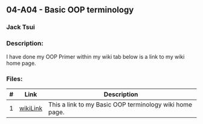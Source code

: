 ## 04-A04 - Basic OOP terminology
### Jack Tsui
### Description:
I have done my OOP Primer within my wiki tab below is a link to my wiki home page. 

### Files:
|   #   | Link           | Description                                        |
| :---: | --------------- | -------------------------------------------------- |
|   1   | [wikiLink](https://github.com/jtsui23-code/2143-OOP/wiki)        | This a link to my Basic OOP terminology wiki home page.      |
